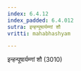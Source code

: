 ```yaml
---
index: 6.4.12
index_padded: 6.4.012
sutra: इन्हन्पूषार्यम्णां शौ
vritti: mahabhashyam

---
```

 इन्हन्पूषार्यम्णां शौ (3010) 